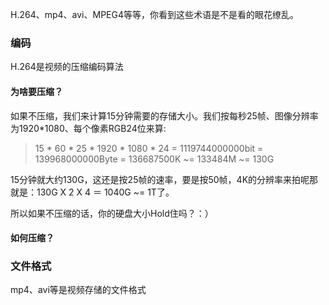 H.264、mp4、avi、MPEG4等等，你看到这些术语是不是看的眼花缭乱。

### 编码
H.264是视频的压缩编码算法

#### 为啥要压缩？
如果不压缩，我们来计算15分钟需要的存储大小。我们按每秒25帧、图像分辨率为1920*1080、每个像素RGB24位来算:
> 15 * 60 * 25 * 1920 * 1080 * 24 = 1119744000000bit = 139968000000Byte = 136687500K ~= 133484M ~= 130G

15分钟就大约130G，这还是按25帧的速率，要是按50帧，4K的分辨率来拍呢那就是：130G X 2 X 4 ＝ 1040G ~= 1T了。

所以如果不压缩的话，你的硬盘大小Hold住吗？：）

#### 如何压缩？


### 文件格式
mp4、avi等是视频存储的文件格式
